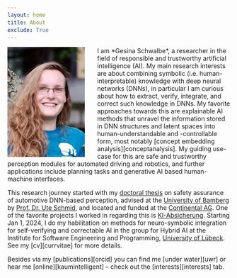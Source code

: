 ```yaml
---
layout: home
title: About
exclude: True
---
```



<img src="figures/me.jpg" align="left" style="margin-right:2em"/>
I am *Gesina Schwalbe*, a researcher in the field of responsible and trustworthy artificial intelligence (AI). My main research interests are about combining symbolic (i.e. human-interpretable) knowledge with deep neural networks (DNNs), in particular I am curious about how to extract, verify, integrate, and correct such knowledge in DNNs. My favorite approaches towards this are explainable AI methods that unravel the information stored in DNN structures and latent spaces into human-understandable and -controllable form, most notably [concept embedding analysis][conceptanalysis].
My guiding use-case for this are safe and trustworthy perception modules for automated driving and robotics, and further applications include planning tasks and generative AI based human-machine interfaces.

This research journey started with my [doctoral thesis][thesis] on safety assurance of automotive DNN-based perception, advised at the [University of Bamberg][cogsys] by [Prof. Dr. Ute Schmid][schmid], and located and funded at the [Continental AG][conti].
One of the favorite projects I worked in regarding this is [KI-Absicherung](https://ki-absicherung.vdali.de/).
Starting Jan 1, 2024, I do my habilitation on methods for neuro-symbolic integration for self-verifying and correctable AI in the group for Hybrid AI at the Institute for Software Engineering and Programming, [University of Lübeck][uniluebeck]. See my [cv][currvitae] for more details.

Besides via my [publications][orcid] you can find me [under water][uwr] or hear me [online][kaumintelligent] – check out the [interests][interests] tab.

[me]: figures/me.jpg "Dr. rer. nat. Gesina Schwalbe"
[cogsys]: https://www.uni-bamberg.de/en/cogsys/ "Department Cognitive Systems, Faculty of Information Systems and Applied Computer Sciences, University of Bamberg"
[conti]: https://www.continental-automotive.com/ "Continental Automotive GmbH"
[schmid]: https://www.uni-bamberg.de/en/cogsys/schmid-ute/ "Prof. Dr. Ute Schmid"
[uniluebeck]: https://www.uni-luebeck.de "Universität zu Lübeck"
[conceptanalysis]: https://arxiv.org/abs/2203.13909 "Concept Embedding Analysis: A Review"
[thesis]: https://fis.uni-bamberg.de/handle/uniba/57172 "Concept Embedding Analysis Based Methods for the Safety Assurance of Deep Neural Networks"
